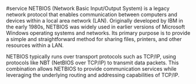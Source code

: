 #service 
NETBIOS (Network Basic Input/Output System) is a legacy network protocol that enables communication between computers and devices within a local area network (LAN). Originally developed by IBM in the early 1980s, NETBIOS was widely used in earlier versions of Microsoft Windows operating systems and networks. Its primary purpose is to provide a simple and straightforward method for sharing files, printers, and other resources within a LAN.

NETBIOS typically runs over transport protocols such as TCP/IP, using protocols like NBT (NetBIOS over TCP/IP) to transmit data packets. This combination allows NETBIOS to provide communication services while leveraging the underlying routing and addressing capabilities of TCP/IP.